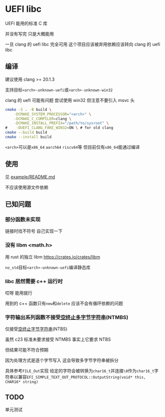 # UEFI libc

UEFI 能用的标准 C 库

并没有写完 只是大概能用

一旦 clang 的 uefi libc 完全可用 这个项目应该被弃用依赖应该转向 clang 的 uefi libc

## 编译

建议使用 clang >= 20.1.3

支持目标`<arch>-unknown-uefi`或`<arch>-unknown-win32`

clang 的 uefi 可能有问题 尝试使用 win32 但注意不要引入 msvc 头

```bash
cmake -S . -B build \
    -DCMAKE_SYSTEM_PROCESSOR="<arch>" \
    -DCMAKE_C_COMPILER=clang \
    -DCMAKE_INSTALL_PREFIX="/path/to/sysroot" \
#    -DUEFI_CLANG_FAKE_WIN32=ON \ # for old clang
cmake --build build
cmake --install build
```

`<arch>`可以是`x86_64` `aarch64` `riscv64`等
但目前仅有`x86_64`能通过编译

## 使用

见 [example/README.md](example/README.md)

不应该使用源文件依赖

## 已知问题

### 部分函数未实现

链接时找不符号 自己实现一下

### 没有 libm <math.h>

用 rust 的独立 libm https://crates.io/crates/libm

`no_std`目标`<arch>-unknown-uefi`编译静态库

### libc 居然需要 c++ 运行时

哎呀 能用就行

用到的 c++ 函数只有`new`和`delete` 应该不会有循环依赖的问题

### 字符输出系列函数不接受<u>空终止多字节字符串</u>(NTMBS)

仅接受<u>空终止字节字符串</u>(NTBS)

虽然 c23 标准未要求接受 NTMBS 事实上它要求 NTBS

但结果可能不符合预期

因为处理方式是逐个字节写入 这会导致多字节字符串被拆分

具体参考`FILE_Out`实现 给定的字符会被转换为`char16_t`并连接`\0`作为`char16_t`字符串以兼容`EFI_SIMPLE_TEXT_OUT_PROTOCOL::OutputString(void* this, CHAR16* string)`

## TODO

单元测试
